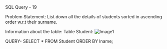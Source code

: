 SQL Query - 19

Problem Statement:
List down all the details of students sorted in ascending order w.r.t their surname.

Information about the table:
Table Student:
![Image1](https://user-images.githubusercontent.com/97792024/184967311-e28e887a-5dfb-4a97-a365-8d92ef573af9.png)

QUERY- SELECT * FROM Student ORDER BY lname;

